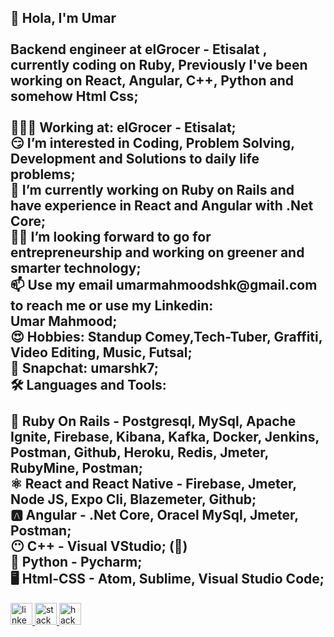 <h2 align="left">🫡 Hola, I'm Umar<br><br>Backend engineer at elGrocer - Etisalat , currently coding on Ruby, Previously I've been working on React, Angular, C++, Python and somehow Html Css;<br><br>👨🏻‍💻 Working at: elGrocer - Etisalat;<br>😏 I’m interested in Coding, Problem Solving, Development and Solutions to daily life problems;<br>💎 I’m currently working on Ruby on Rails and have experience in React and Angular with .Net Core;<br>🚶🏻 I’m looking forward to go for entrepreneurship and working on greener and smarter technology;<br>📫 Use my email umarmahmoodshk@gmail.com to reach me or use my Linkedin:<br>Umar Mahmood;<br>😍 Hobbies: Standup Comey,Tech-Tuber, Graffiti, Video Editing, Music, Futsal;<br>👻 Snapchat: umarshk7;<br>🛠️ Languages and Tools:<br><br>💎 Ruby On Rails - Postgresql, MySql, Apache Ignite, Firebase, Kibana, Kafka, Docker, Jenkins, Postman, Github, Heroku, Redis, Jmeter, RubyMine, Postman;<br>⚛️ React and React Native - Firebase, Jmeter, Node JS, Expo Cli, Blazemeter, Github;<br>🅰️ Angular - .Net Core, Oracel MySql, Jmeter, Postman;<br>😶 C++ - Visual VStudio; (🤭)<br>🐍 Python - Pycharm;<br>🖥 Html-CSS - Atom, Sublime, Visual Studio Code;</h2>


<div align="left">
  <a href="https://www.linkedin.com/in/umarmahmoodshk/" target="_blank">
    <img src="https://img.shields.io/static/v1?message=LinkedIn&logo=linkedin&label=&color=0077B5&logoColor=white&labelColor=&style=for-the-badge" height="35" alt="linkedin logo"  />
  </a>
  <a href="https://stackoverflow.com/users/25468010/umar-mahmood" target="_blank">
    <img src="https://img.shields.io/static/v1?message=Stackoverflow&logo=stackoverflow&label=&color=FE7A16&logoColor=white&labelColor=&style=for-the-badge" height="35" alt="stackoverflow logo"  />
  </a>
  <a href="https://www.hackerrank.com/profile/umarmahmoodshk" target="_blank">
    <img src="https://img.shields.io/static/v1?message=HackerRank&logo=hackerrank&label=&color=2EC866&logoColor=white&labelColor=&style=for-the-badge" height="35" alt="hackerrank logo"  />
  </a>
</div>

